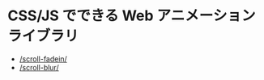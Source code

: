 # CSS/JS でできる Web アニメーションライブラリ

- [/scroll-fadein/](./scroll-fadein/)
- [/scroll-blur/](./scroll-blur/)
